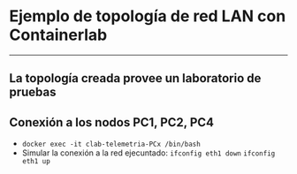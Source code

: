 # Ejemplo de topología de red LAN con Containerlab
---
La topología creada provee un laboratorio de pruebas
---
## Conexión a los nodos PC1, PC2, PC4
* `docker exec -it clab-telemetria-PCx /bin/bash`
* Simular la conexión a la red ejecuntado: `ifconfig eth1 down` `ifconfig eth1 up`

